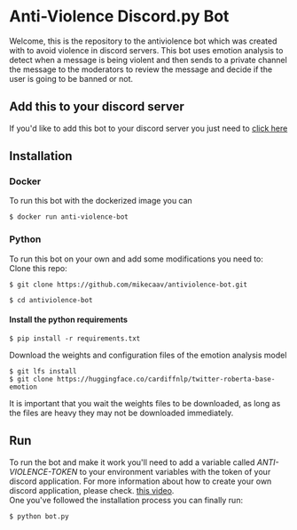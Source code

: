 # Anti-Violence Discord.py Bot
Welcome, this is the repository to the antiviolence bot which
was created with to avoid violence in discord servers. This bot uses emotion analysis to detect when a message is being violent
and then sends to a private channel the message to the moderators to
review the message and decide if the user is going to be banned or not.

## Add this to your discord server
If you'd like to add this bot to your discord server you just need to
<a href='https://discord.com/api/oauth2/authorize?client_id=859471254703833099&permissions=8&scope=bot'>click here</a>


## Installation
### Docker
To run this bot with the dockerized image you can 
```
$ docker run anti-violence-bot
```

### Python
To run this bot on your own and add some modifications you need to: <br/>
Clone this repo:
```
$ git clone https://github.com/mikecaav/antiviolence-bot.git
```

```
$ cd antiviolence-bot
```

#### Install the python requirements

```
$ pip install -r requirements.txt
```

Download the weights and configuration files of the emotion analysis model
```
$ git lfs install
$ git clone https://huggingface.co/cardiffnlp/twitter-roberta-base-emotion
```
It is important that you wait the weights files to be downloaded, as long
as the files are heavy they may not be downloaded immediately.


## Run
To run the bot and make it work you'll need to add a variable called 
<i>ANTI-VIOLENCE-TOKEN</i> to your environment variables with the token of your
discord application. For more information about how to create your
own discord application, please check. 
<a href='https://www.freecodecamp.org/news/create-a-discord-bot-with-python/'>this video</a>.
</br>
One you've followed the installation process you can finally run:
```
$ python bot.py
```
